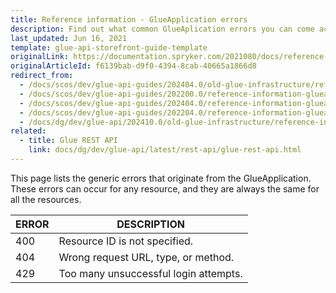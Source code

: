 ```yaml
---
title: Reference information - GlueApplication errors
description: Find out what common GlueAplication errors you can come across when sending and receiving data via the Storefront API.
last_updated: Jun 16, 2021
template: glue-api-storefront-guide-template
originalLink: https://documentation.spryker.com/2021080/docs/reference-information-glueapplication-errors
originalArticleId: f6139bab-d9f0-4394-8cab-40665a1866d8
redirect_from:
  - /docs/scos/dev/glue-api-guides/202404.0/old-glue-infrastructure/reference-information-glueapplication-errors.html
  - /docs/scos/dev/glue-api-guides/202200.0/reference-information-glueapplication-errors.html
  - /docs/scos/dev/glue-api-guides/202404.0/reference-information-glueapplication-errors.html
  - /docs/scos/dev/glue-api-guides/202204.0/reference-information-glueapplication-errors.html
  - /docs/dg/dev/glue-api/202410.0/old-glue-infrastructure/reference-information-glueapplication-errors
related:
  - title: Glue REST API
    link: docs/dg/dev/glue-api/latest/rest-api/glue-rest-api.html
---
```


<!-- 2020307.0 is the last version to support this doc. Don't move it to the next versions -->

This page lists the generic errors that originate from the GlueApplication. These errors can occur for any resource, and they are always the same for all the resources.

| ERROR | DESCRIPTION |
| --- | --- |
| 400 | Resource ID is not specified. |
| 404 | Wrong request URL, type, or method. |
| 429 | Too many unsuccessful login attempts. |